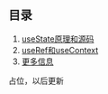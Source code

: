 ## 目录
1. [useState原理和源码](#useState原理和源码)
2. [useRef和useContext](#useRef和useContext)
3. [更多信息](#更多信息)

占位，以后更新
